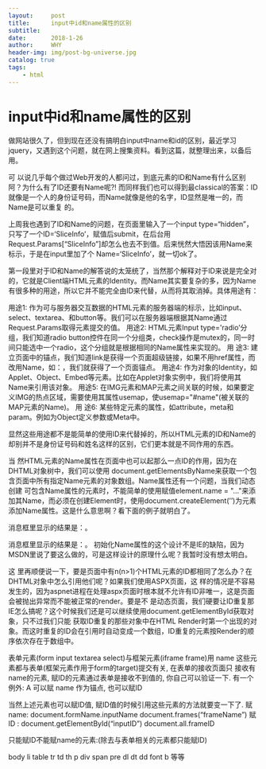 ```yaml
---
layout:     post
title:      input中id和name属性的区别
subtitle:   
date:       2018-1-26
author:     WHY
header-img: img/post-bg-universe.jpg
catalog: true
tags:
    - html
---
```


# input中id和name属性的区别

做网站很久了，但到现在还没有搞明白input中name和id的区别，最近学习jquery，又遇到这个问题，就在网上搜集资料。看到这篇，就整理出来，以备后用。

可 以说几乎每个做过Web开发的人都问过，到底元素的ID和Name有什么区别阿？为什么有了ID还要有Name呢?! 而同样我们也可以得到最classical的答案：ID就像是一个人的身份证号码，而Name就像是他的名字，ID显然是唯一的，而Name是可以重复 的。

上周我也遇到了ID和Name的问题，在页面里输入了一个input type=“hidden”，只写了一个ID=‘SliceInfo’，赋值后submit，在后台用 Request.Params[“SliceInfo”]却怎么也去不到值。后来恍然大悟因该用Name来标示，于是在input里加了个 Name=‘SliceInfo’，就一切ok了。

第一段里对于ID和Name的解答说的太笼统了，当然那个解释对于ID来说是完全对的，它就是Client端HTML元素的Identity。而Name其实要复杂的多，因为Name有很多种的用途，所以它并不能完全由ID来代替，从而将其取消掉。具体用途有：

用途1: 作为可与服务器交互数据的HTML元素的服务器端的标示，比如input、select、textarea、和button等。我们可以在服务器端根据其Name通过Request.Params取得元素提交的值。
用途2: HTML元素Input type='radio’分组，我们知道radio button控件在同一个分组类，check操作是mutex的，同一时间只能选中一个radio，这个分组就是根据相同的Name属性来实现的。
用 途3: 建立页面中的锚点，我们知道link是获得一个页面超级链接，如果不用href属性，而改用Name，如：，我们就获得了一个页面锚点。
用途4: 作为对象的Identity，如Applet、Object、Embed等元素。比如在Applet对象实例中，我们将使用其Name来引用该对象。
用途5: 在IMG元素和MAP元素之间关联的时候，如果要定义IMG的热点区域，需要使用其属性usemap，使usemap="#name"(被关联的MAP元素的Name)。
用 途6: 某些特定元素的属性，如attribute，meta和param。例如为Object定义参数或Meta中。

显然这些用途都不是能简单的使用ID来代替掉的，所以HTML元素的ID和Name的却别并不是身份证号码和姓名这样的区别，它们更本就是不同作用的东西。

当 然HTML元素的Name属性在页面中也可以起那么一点ID的作用，因为在DHTML对象树中，我们可以使用 document.getElementsByName来获取一个包含页面中所有指定Name元素的对象数组。Name属性还有一个问题，当我们动态创建 可包含Name属性的元素时，不能简单的使用赋值element.name = "…"来添加其Name，而必须在创建Element时，使用document.createElement(’’)为元素添加Name属性。这是什么意思啊？看下面的例子就明白了。

消息框里显示的结果是：。

消息框里显示的结果是：。
初始化Name属性的这个设计不是IE的缺陷，因为MSDN里说了要这么做的，可是这样设计的原理什么呢？我暂时没有想太明白。

这 里再顺便说一下，要是页面中有n(n>1)个HTML元素的ID都相同了怎么办？在DHTML对象中怎么引用他们呢？如果我们使用ASPX页面，这 样的情况是不容易发生的，因为aspnet进程在处理aspx页面时根本就不允许有ID非唯一，这是页面会被抛出异常而不能被正常的render。要是不 是动态页面，我们硬要让ID重复那IE怎么搞呢？这个时候我们还是可以继续使用document.getElementById获取对象，只不过我们只能 获取ID重复的那些对象中在HTML Render时第一个出现的对象。而这时重复的ID会在引用时自动变成一个数组，ID重复的元素按Render的顺序依次存在于数组中。

表单元素(form input textarea select)与框架元素(iframe frame)用 name
这些元素都与表单(框架元素作用于form的target)提交有关, 在表单的接收页面只
接收有name的元素, 赋ID的元素通过表单是接收不到值的, 你自己可以验证一下.
有一个例外: A 可以赋 name 作为锚点, 也可以赋ID

当然上述元素也可以赋ID值, 赋ID值的时候引用这些元素的方法就要变一下了.
赋 name: document.formName.inputName document.frames(“frameName”)
赋 ID : document.getElementById(“inputID”) document.all.frameID

只能赋ID不能赋name的元素:(除去与表单相关的元素都只能赋ID)

body li table tr td th p div span pre dl dt dd font b 等等

